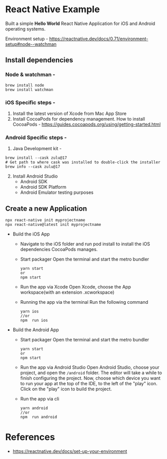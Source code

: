 
# React Native Example

Built a simple **Hello World** React Native Application for iOS and Android operating systems.

Environment setup - https://reactnative.dev/docs/0.71/environment-setup#node--watchman

## Install dependencies

### Node & watchman - 

```
brew install node
brew install watchman
```

### iOS Specific steps -
 
1. Install the latest version of Xcode from Mac App Store
2. Install CocoaPods for dependency management. How to install CocoaPods - https://guides.cocoapods.org/using/getting-started.html

### Android Specific steps - 

1. Java Development kit -
   
```
brew install --cask zulu@17
# Get path to where cask was installed to double-click the installer
brew info --cask zulu@17
```
2. Install Android Studio
   - Android SDK
   - Android SDK Platform
   - Android Emulator testing purposes

## Create a new Application

  ```
  npx react-native init myprojectname
  npx react-native@latest init myprojectname
  ```
- Build the iOS App
  -  Navigate to the iOS folder and run pod install to install the iOS dependencies CocoaPods manages.
  -  Start packager
    Open the terminal and start the metro bundler
  
     ```
     yarn start
     or
     npm start
     ```
  - Run the app via Xcode
    Open Xcode, choose the App workspace(with an extension .xcworkspace)

  - Running the app via the terminal
    Run the following command
    
    ```
    yarn ios
    //or
    npm  run ios
    ```

- Build the Android App
  - Start packager
      Open the terminal and start the metro bundler
    
     ```
     yarn start
     or
     npm start
     ```

  - Run the app via Android Studio
    Open Android Studio, choose your project, and open the `/android` folder. The editor will take a while to finish configuring the project. Now, choose which device you want to run your app at the top of the IDE, to the left of the "play" icon. Click on the "play" icon to build the project. 
      
    
  - Run the app via cli

     ```
    yarn android
    //or
    npm  run android
    ```
    
    

# References

- https://reactnative.dev/docs/set-up-your-environment
